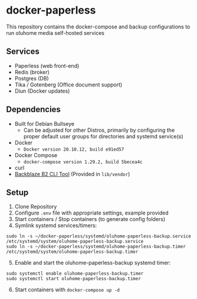 # docker-paperless

This repository contains the docker-compose and backup configurations to run oluhome media self-hosted services

## Services

* Paperless (web front-end)
* Redis (broker)
* Postgres (DB)
* Tika / Gotenberg (Office document support)
* Diun (Docker updates)

## Dependencies

* Built for Debian Bullseye
  - Can be adjusted for other Distros, primarily by configuring the proper default user groups for directories and systemd service(s)
* Docker
  - `Docker version 20.10.12, build e91ed57`
* Docker Compose
  - `docker-compose version 1.29.2, build 5becea4c`
* curl
* [Backblaze B2 CLI Tool](https://www.backblaze.com/b2/docs/quick_command_line.html) (Provided in `lib/vendor`)

## Setup

1. Clone Repository
2. Configure `.env` file with appropriate settings, example provided
3. Start containers / Stop containers (to generate config folders)
4. Symlink systemd services/timers:

```
sudo ln -s ~/docker-paperless/systemd/oluhome-paperless-backup.service /etc/systemd/system/oluhome-paperless-backup.service
sudo ln -s ~/docker-paperless/systemd/oluhome-paperless-backup.timer /etc/systemd/system/oluhome-paperless-backup.timer
```

5. Enable and start the oluhome-paperless-backup systemd timer:

```
sudo systemctl enable oluhome-paperless-backup.timer
sudo systemctl start oluhome-paperless-backup.timer
```
6. Start containers with `docker-compose up -d`